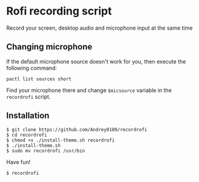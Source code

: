 # Rofi recording script
Record your screen, desktop audio and microphone input at the same time

## Changing microphone
If the default microphone source doesn't work for you, then execute the following command:
```
pactl list sources short
```
Find your microphone there and change `$micsource` variable in the `recordrofi` script.

## Installation
```
$ git clone https://github.com/Andrey0189/recordrofi
$ cd recordrofi
$ chmod +x ./install-theme.sh recordrofi
$ ./install-theme.sh
$ sudo mv recordrofi /usr/bin
```
Have fun!
```
$ recordrofi
```
